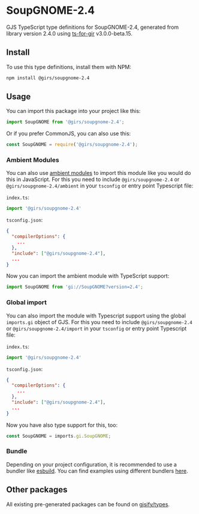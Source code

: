 
# SoupGNOME-2.4

GJS TypeScript type definitions for SoupGNOME-2.4, generated from library version 2.4.0 using [ts-for-gir](https://github.com/gjsify/ts-for-gir) v3.0.0-beta.15.

## Install

To use this type definitions, install them with NPM:
```bash
npm install @girs/soupgnome-2.4
```

## Usage

You can import this package into your project like this:
```ts
import SoupGNOME from '@girs/soupgnome-2.4';
```

Or if you prefer CommonJS, you can also use this:
```ts
const SoupGNOME = require('@girs/soupgnome-2.4');
```

### Ambient Modules

You can also use [ambient modules](https://github.com/gjsify/ts-for-gir/tree/main/packages/cli#ambient-modules) to import this module like you would do this in JavaScript.
For this you need to include `@girs/soupgnome-2.4` or `@girs/soupgnome-2.4/ambient` in your `tsconfig` or entry point Typescript file:

`index.ts`:
```ts
import '@girs/soupgnome-2.4'
```

`tsconfig.json`:
```json
{
  "compilerOptions": {
    ...
  },
  "include": ["@girs/soupgnome-2.4"],
  ...
}
```

Now you can import the ambient module with TypeScript support: 

```ts
import SoupGNOME from 'gi://SoupGNOME?version=2.4';
```


### Global import

You can also import the module with Typescript support using the global `imports.gi` object of GJS.
For this you need to include `@girs/soupgnome-2.4` or `@girs/soupgnome-2.4/import` in your `tsconfig` or entry point Typescript file:

`index.ts`:
```ts
import '@girs/soupgnome-2.4'
```

`tsconfig.json`:
```json
{
  "compilerOptions": {
    ...
  },
  "include": ["@girs/soupgnome-2.4"],
  ...
}
```

Now you have also type support for this, too:

```ts
const SoupGNOME = imports.gi.SoupGNOME;
```

### Bundle

Depending on your project configuration, it is recommended to use a bundler like [esbuild](https://esbuild.github.io/). You can find examples using different bundlers [here](https://github.com/gjsify/ts-for-gir/tree/main/examples).

## Other packages

All existing pre-generated packages can be found on [gjsify/types](https://github.com/gjsify/types).

